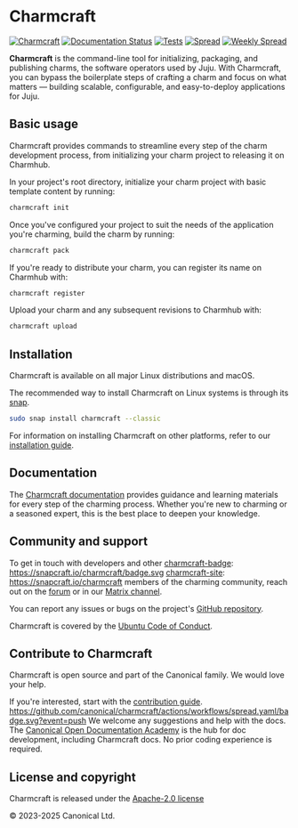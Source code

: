 # Charmcraft

[![Charmcraft][charmcraft-badge]](charmcraft-latest)
[![Documentation Status][rtd-badge]](rtd-latest)
[![Tests][tests-badge]](tests-results)
[![Spread][spread-badge]](spread-results)
[![Weekly Spread][weekly-spread-badge]](weekly-spread-results)

**Charmcraft** is the command-line tool for initializing, packaging, and publishing
charms, the software operators used by Juju. With Charmcraft, you can bypass the
boilerplate steps of crafting a charm and focus on what matters — building scalable,
configurable, and easy-to-deploy applications for Juju.

## Basic usage

Charmcraft provides commands to streamline every step of the charm development process,
from initializing your charm project to releasing it on Charmhub.

In your project's root directory, initialize your charm project with basic template
content by running:

```bash
charmcraft init
```

Once you've configured your project to suit the needs of the application you're
charming, build the charm by running:

```bash
charmcraft pack
```

If you're ready to distribute your charm, you can register its name on Charmhub with:

```bash
charmcraft register
```

Upload your charm and any subsequent revisions to Charmhub with:

```bash
charmcraft upload
```

## Installation

Charmcraft is available on all major Linux distributions and macOS.

The recommended way to install Charmcraft on Linux systems is through its
[snap](https://snapcraft.io/charmcraft).

```bash
sudo snap install charmcraft --classic
```

For information on installing Charmcraft on other platforms, refer to our [installation
guide](https://canonical-charmcraft.readthedocs-hosted.com/en/stable/howto/set-up-charmcraft).

## Documentation

The [Charmcraft
documentation](https://canonical-charmcraft.readthedocs-hosted.com/en/stable/) provides
guidance and learning materials for every step of the charming process. Whether you're
new to charming or a seasoned expert, this is the best place to deepen your knowledge.

## Community and support

To get in touch with developers and other
[charmcraft-badge]: https://snapcraft.io/charmcraft/badge.svg
[charmcraft-site]: https://snapcraft.io/charmcraft members of the charming community, reach
out on the [forum](https://discourse.charmhub.io) or in our [Matrix
channel](https://matrix.to/#/#charmhub-charmcraft:ubuntu.com).

You can report any issues or bugs on the project's [GitHub
repository](https://github.com/canonical/charmcraft/issues).

Charmcraft is covered by the [Ubuntu Code of
Conduct](https://ubuntu.com/community/ethos/code-of-conduct).

## Contribute to Charmcraft

Charmcraft is open source and part of the Canonical family. We would love your help.

If you're interested, start with the [contribution guide](CONTRIBUTING.md).
https://github.com/canonical/charmcraft/actions/workflows/spread.yaml/badge.svg?event=push
We welcome any suggestions and help with the docs. The [Canonical Open Documentation
Academy](https://github.com/canonical/open-documentation-academy) is the hub for doc
development, including Charmcraft docs. No prior coding experience is required.

## License and copyright

Charmcraft is released under the [Apache-2.0 license](LICENSE)

© 2023-2025 Canonical Ltd.

[charmcraft-badge]: https://snapcraft.io/charmcraft/badge.svg
[charmcraft-site]: https://snapcraft.io/charmcraft
[rtd-badge]: https://readthedocs.com/projects/canonical-charmcraft/badge/?version=latest
[rtd-latest]: https://canonical-charmcraft.readthedocs-hosted.com/en/latest/?badge=latest
[tests-badge]: https://github.com/canonical/charmcraft/actions/workflows/tests.yaml/badge.svg?event=push
[tests-results]: https://github.com/canonical/charmcraft/actions/workflows/tests.yaml
[spread-badge]: https://github.com/canonical/charmcraft/actions/workflows/spread.yaml/badge.svg?event=push
[spread-results]: https://github.com/canonical/charmcraft/actions/workflows/spread.yaml
[weekly-spread-badge]: https://github.com/canonical/charmcraft/actions/workflows/spread-large.yaml/badge.svg
[weekly-spread-results]: https://github.com/canonical/charmcraft/actions/workflows/spread-large.yaml

